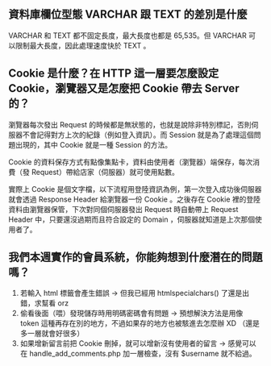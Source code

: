 ## 資料庫欄位型態 VARCHAR 跟 TEXT 的差別是什麼

VARCHAR 和 TEXT 都不固定長度，最大長度也都是 65,535。但 VARCHAR 可以限制最大長度，因此處理速度快於 TEXT 。


## Cookie 是什麼？在 HTTP 這一層要怎麼設定 Cookie，瀏覽器又是怎麼把 Cookie 帶去 Server 的？

瀏覽器每次發出 Request 的時候都是無狀態的，也就是說除非特別標記，否則伺服器不會記得對方上次的紀錄（例如登入資訊）。而 Session 就是為了處理這個問題出現的，其中 Cookie 就是一種 Session 的方法。

Cookie 的資料保存方式有點像集點卡，資料由使用者（瀏覽器）端保存，每次消費（發 Request）帶給店家（伺服器）就可使用點數。

實際上 Cookie 是個文字檔，以下流程用登陸資訊為例，第一次登入成功後伺服器就會透過 Response Header 給瀏覽器一份 Cookie 。之後存在 Cookie 裡的登陸資料由瀏覽器保管，下次對同個伺服器發出 Request 時自動帶上 Request Header 中，只要還沒過期而且符合設定的 Domain ，伺服器就知道是上次那個使用者了。


## 我們本週實作的會員系統，你能夠想到什麼潛在的問題嗎？

1. 若輸入 html 標籤會產生錯誤 
	-> 但我已經用 htmlspecialchars() 了還是出錯，求幫看 orz
2. 偷看後面（喂）發現儲存時用明碼密碼會有問題 
	-> 預想解決方法是用像 token 這種再存在別的地方，不過如果存的地方也被駭進去怎麼辦 XD （還是多一層就會好很多）
3. 如果增新留言前把 Cookie 刪掉，就可以增新沒有使用者的留言
	-> 感覺可以在 handle_add_comments.php 加一層檢查，沒有 $username 就不給過。


